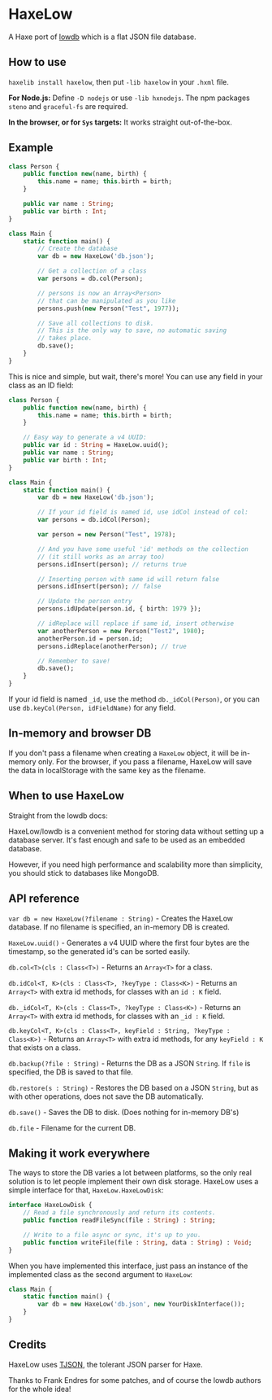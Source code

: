 # HaxeLow

A Haxe port of [lowdb](https://github.com/typicode/lowdb) which is a flat JSON file database.

## How to use

`haxelib install haxelow`, then put `-lib haxelow` in your `.hxml` file.

**For Node.js:** Define `-D nodejs` or use `-lib hxnodejs`. The npm packages `steno` and `graceful-fs` are required.

**In the browser, or for `Sys` targets:** It works straight out-of-the-box.

## Example

```haxe
class Person {
	public function new(name, birth) {
		this.name = name; this.birth = birth;
	}

	public var name : String;
	public var birth : Int;
}

class Main {
	static function main() {
		// Create the database
		var db = new HaxeLow('db.json');

		// Get a collection of a class
		var persons = db.col(Person);

		// persons is now an Array<Person>
		// that can be manipulated as you like
		persons.push(new Person("Test", 1977));

		// Save all collections to disk.
		// This is the only way to save, no automatic saving
		// takes place.
		db.save();
	}
}
```

This is nice and simple, but wait, there's more! You can use any field in your class as an ID field:

```haxe
class Person {
    public function new(name, birth) {
        this.name = name; this.birth = birth;
    }

    // Easy way to generate a v4 UUID:
    public var id : String = HaxeLow.uuid();
    public var name : String;
    public var birth : Int;
}

class Main {
    static function main() {
        var db = new HaxeLow('db.json');

        // If your id field is named id, use idCol instead of col:
        var persons = db.idCol(Person);

        var person = new Person("Test", 1978);

        // And you have some useful 'id' methods on the collection
        // (it still works as an array too)
        persons.idInsert(person); // returns true

        // Inserting person with same id will return false
        persons.idInsert(person); // false

        // Update the person entry
        persons.idUpdate(person.id, { birth: 1979 });

        // idReplace will replace if same id, insert otherwise
        var anotherPerson = new Person("Test2", 1980);
        anotherPerson.id = person.id;
        persons.idReplace(anotherPerson); // true

        // Remember to save!
        db.save();
    }
}
```

If your id field is named `_id`, use the method `db._idCol(Person)`, or you can use `db.keyCol(Person, idFieldName)` for any field.

## In-memory and browser DB

If you don't pass a filename when creating a `HaxeLow` object, it will be in-memory only. For the browser, if you pass a filename, HaxeLow will save the data in localStorage with the same key as the filename.

## When to use HaxeLow

Straight from the lowdb docs:

HaxeLow/lowdb is a convenient method for storing data without setting up a database server. It's fast enough and safe to be used as an embedded database.

However, if you need high performance and scalability more than simplicity, you should stick to databases like MongoDB.

## API reference

`var db = new HaxeLow(?filename : String)` - Creates the HaxeLow database. If no filename is specified, an in-memory DB is created.

`HaxeLow.uuid()` - Generates a v4 UUID where the first four bytes are the timestamp, so the generated id's can be sorted easily.

`db.col<T>(cls : Class<T>)` - Returns an `Array<T>` for a class.

`db.idCol<T, K>(cls : Class<T>, ?keyType : Class<K>)` - Returns an `Array<T>` with extra id methods, for classes with an `id : K` field.

`db._idCol<T, K>(cls : Class<T>, ?keyType : Class<K>)` - Returns an `Array<T>` with extra id methods, for classes with an `_id : K` field.

`db.keyCol<T, K>(cls : Class<T>, keyField : String, ?keyType : Class<K>)` - Returns an `Array<T>` with extra id methods, for any `keyField : K` that exists on a class.

`db.backup(?file : String)` - Returns the DB as a JSON `String`. If `file` is specified, the DB is saved to that file.

`db.restore(s : String)` - Restores the DB based on a JSON `String`, but as with other operations, does not save the DB automatically.

`db.save()` - Saves the DB to disk. (Does nothing for in-memory DB's)

`db.file` - Filename for the current DB.

## Making it work everywhere

The ways to store the DB varies a lot between platforms, so the only real solution is to let people implement their own disk storage. HaxeLow uses a simple interface for that, `HaxeLow.HaxeLowDisk`:

```haxe
interface HaxeLowDisk {
	// Read a file synchronously and return its contents.
	public function readFileSync(file : String) : String;

	// Write to a file async or sync, it's up to you.
	public function writeFile(file : String, data : String) : Void;
}
```

When you have implemented this interface, just pass an instance of the implemented class as the second argument to `HaxeLow`:

```haxe
class Main {
	static function main() {
		var db = new HaxeLow('db.json', new YourDiskInterface());
	}
}
```

## Credits

HaxeLow uses [TJSON](https://github.com/martamius/TJSON), the tolerant JSON parser for Haxe.

Thanks to Frank Endres for some patches, and of course the lowdb authors for the whole idea!
